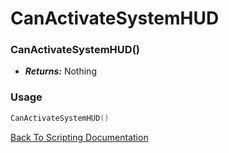# CanActivateSystemHUD

### CanActivateSystemHUD()
- ***Returns:*** Nothing

### Usage

```Lua
CanActivateSystemHUD()
```


[Back To Scripting Documentation](../README.md)
